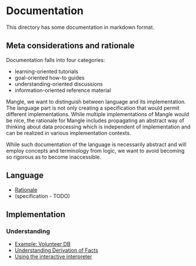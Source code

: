 # Documentation

This directory has some documentation in markdown format.

## Meta considerations and rationale

Documentation falls into four categories:

- learning-oriented tutorials
- goal-oriented how-to guides
- understanding-oriented discussions
- information-oriented reference material

Mangle, we want to distinguish between language and its implementation.
The language part is not only creating a specification that would permit
different implementations. While multiple implementations of Mangle would be
nice, the rationale for Mangle includes propagating an abstract way of thinking
about data processing which is independent of implementation and can be
realized in various implementation contexts.

While such documentation of the language is necessarily abstract and will
employ concepts and terminology from logic, we want to avoid becoming so
rigorous as to become inaccessible.

## Language

- [Rationale](rationale.md)
- (specification - TODO)

## Implementation

### Understanding

- [Example: Volunteer DB](example_volunteer_db.md)
- [Understanding Derivation of Facts](explanation_derived_facts.md)
- [Using the interactive interpreter](using_the_interpreter.md)
